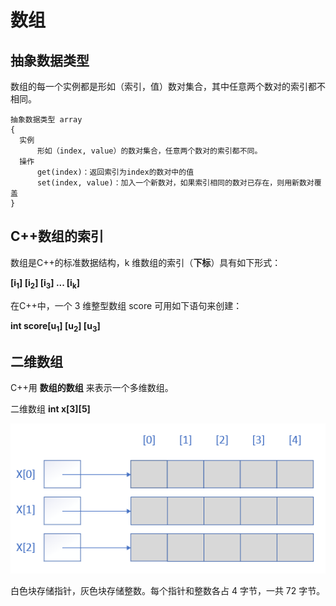 # 数组

## 抽象数据类型
数组的每一个实例都是形如（索引，值）数对集合，其中任意两个数对的索引都不相同。

```
抽象数据类型 array
{
  实例
      形如（index, value）的数对集合，任意两个数对的索引都不同。
  操作
      get(index)：返回索引为index的数对中的值
      set(index, value)：加入一个新数对，如果索引相同的数对已存在，则用新数对覆盖
}
```

## C++数组的索引
数组是C++的标准数据结构，k 维数组的索引（**下标**）具有如下形式：

**[i<sub>1</sub>] [i<sub>2</sub>] [i<sub>3</sub>] ... [i<sub>k</sub>]**

在C++中，一个 3 维整型数组 score 可用如下语句来创建：  

**int score[u<sub>1</sub>] [u<sub>2</sub>] [u<sub>3</sub>]**

## 二维数组
C++用 **数组的数组** 来表示一个多维数组。

二维数组 **int x[3][5]** 

![](../../图片/一个二维数组的存储结构.png)

白色块存储指针，灰色块存储整数。每个指针和整数各占 4 字节，一共 72 字节。
